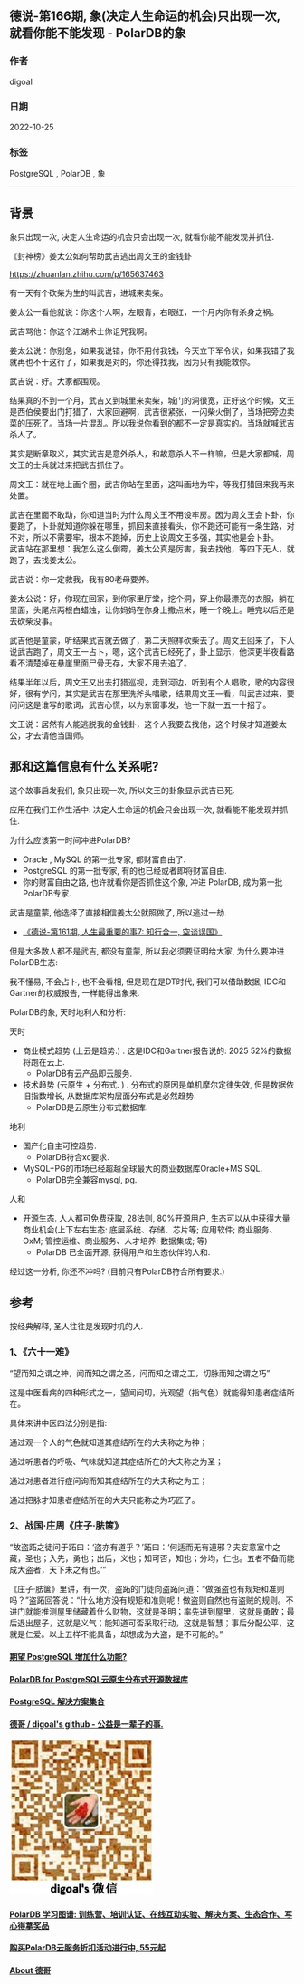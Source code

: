 ## 德说-第166期, 象(决定人生命运的机会)只出现一次, 就看你能不能发现 - PolarDB的象    
          
### 作者          
digoal          
          
### 日期          
2022-10-25          
          
### 标签          
PostgreSQL , PolarDB , 象       
          
----          
          
## 背景        
象只出现一次, 决定人生命运的机会只会出现一次, 就看你能不能发现并抓住.                
    
《封神榜》姜太公如何帮助武吉逃出周文王的金钱卦  
  
https://zhuanlan.zhihu.com/p/165637463  
  
有一天有个砍柴为生的叫武吉，进城来卖柴。  
  
姜太公一看他就说：你这个人啊，左眼青，右眼红，一个月内你有杀身之祸。  
  
武吉骂他：你这个江湖术士你诅咒我啊。  
  
姜太公说：你别急，如果我说错，你不用付我钱，今天立下军令状，如果我错了我就再也不干这行了，如果我是对的，你还得找我，因为只有我能救你。  
  
武吉说：好。大家都围观。  
  
结果真的不到一个月，武吉又到城里来卖柴，城门的洞很宽，正好这个时候，文王是西伯侯要出门打猎了，大家回避啊，武吉很紧张，一闪柴火倒了，当场把旁边卖菜的压死了。当场一片混乱。所以我说你看到的都不一定是真实的。当场就喊武吉杀人了。  
  
其实是断章取义，其实武吉是意外杀人，和故意杀人不一样嘛，但是大家都喊，周文王的士兵就过来把武吉抓住了。  
  
周文王：就在地上画个圈，武吉你站在里面，这叫画地为牢，等我打猎回来我再来处置。  
  
武吉在里面不敢动，你知道当时为什么周文王不用设牢房。因为周文王会卜卦，你要跑了，卜卦就知道你躲在哪里，抓回来直接看头，你不跑还可能有一条生路，对不对，所以不需要牢，根本不跑掉，历史上说周文王多强，其实他是会卜卦。  
武吉站在那里想：我怎么这么倒霉，姜太公真是厉害，我去找他，等四下无人，就跑了，去找姜太公。  
  
武吉说：你一定救我，我有80老母要养。  
  
姜太公说：好，你现在回家，到你家里厅堂，挖个洞，穿上你最漂亮的衣服，躺在里面，头尾点两根白蜡烛，让你妈妈在你身上撒点米，睡一个晚上。睡完以后还是去砍柴没事。  
  
武吉他是童蒙，听结果武吉就去做了，第二天照样砍柴去了。周文王回来了，下人说武吉跑了，周文王一占卜，嗯，这个武吉已经死了，卦上显示，他深更半夜看路看不清楚掉在悬崖里面尸骨无存，大家不用去追了。  
  
结果半年以后，周文王又出去打猎巡视，走到河边，听到有个人唱歌，歌的内容很好，很有学问，其实是武吉在那里洗斧头唱歌，结果周文王一看，叫武吉过来，要问问这是谁写的歌词，武吉心慌，以为东窗事发，他一下就一五一十招了。  
  
文王说：居然有人能逃脱我的金钱卦，这个人我要去找他，这个时候才知道姜太公，才去请他当国师。  
  
## 那和这篇信息有什么关系呢?    
这个故事启发我们, 象只出现一次, 所以文王的卦象显示武吉已死.    
  
应用在我们工作生活中:  决定人生命运的机会只会出现一次, 就看能不能发现并抓住.     
  
为什么应该第一时间冲进PolarDB?    
- Oracle , MySQL 的第一批专家, 都财富自由了.    
- PostgreSQL 的第一批专家, 有的也已经或者即将财富自由.    
- 你的财富自由之路, 也许就看你是否抓住这个象, 冲进 PolarDB, 成为第一批PolarDB专家.    
  
武吉是童蒙, 他选择了直接相信姜太公就照做了, 所以逃过一劫.    
- [《德说-第161期, 人生最重要的事7: 知行合一, 空谈误国》](../202210/20221021_01.md)    
  
但是大多数人都不是武吉, 都没有童蒙, 所以我必须要证明给大家, 为什么要冲进PolarDB生态:    
  
我不懂易, 不会占卜, 也不会看相, 但是现在是DT时代, 我们可以借助数据, IDC和Gartner的权威报告, 一样能得出象来.     
  
PolarDB的象, 天时地利人和分析:   
  
天时  
- 商业模式趋势 (上云是趋势.)   . 这是IDC和Gartner报告说的: 2025 52%的数据将跑在云上.     
    - PolarDB有云产品即云服务.
- 技术趋势 (云原生 + 分布式. )    . 分布式的原因是单机摩尔定律失效, 但是数据依旧指数增长, 从数据库架构层面分布式是必然趋势.    
    - PolarDB是云原生分布式数据库.  
  
地利   
- 国产化自主可控趋势.    
    - PolarDB符合xc要求.   
- MySQL+PG的市场已经超越全球最大的商业数据库Oracle+MS SQL.   
    - PolarDB完全兼容mysql, pg.    
  
人和   
- 开源生态. 人人都可免费获取, 28法则, 80%开源用户, 生态可以从中获得大量商业机会(上下左右生态: 底层系统、存储、芯片等; 应用软件; 商业服务、OxM; 管控运维、商业服务、人才培养; 数据集成; 等)  
    - PolarDB 已全面开源, 获得用户和生态伙伴的人和.    
  
经过这一分析, 你还不冲吗? (目前只有PolarDB符合所有要求.)     
  
  
## 参考  
按经典解释, 圣人往往是发现时机的人.  
  
### 1、《六十一难》  
  
“望而知之谓之神，闻而知之谓之圣，问而知之谓之工，切脉而知之谓之巧”  
  
这是中医看病的四种形式之一，望闻问切，光观望（指气色）就能得知患者症结所在。  
  
具体来讲中医四法分别是指:  
  
通过观一个人的气色就知道其症结所在的大夫称之为神；  
  
通过听患者的呼吸、气味就知道其症结所在的大夫称之为圣；  
  
通过对患者进行症问询而知其症结所在的大夫称之为工；  
  
通过把脉才知患者症结所在的大夫只能称之为巧匠了。  
  
  
### 2、战国·庄周《庄子·胠箧》  
“故盗跖之徒问于跖曰：‘盗亦有道乎？’跖曰：‘何适而无有道邪？夫妄意室中之藏，圣也；入先，勇也；出后，义也；知可否，知也；分均，仁也。五者不备而能成大盗者，天下未之有也。’”  
  
《庄子·胠箧》里讲，有一次，盗跖的门徒向盗跖问道：“做强盗也有规矩和准则吗？”盗跖回答说：“什么地方没有规矩和准则呢！做盗则自然也有盗贼的规则。不进门就能推测屋里储藏着什么财物，这就是圣明；率先进到屋里，这就是勇敢；最后退出屋子，这就是义气；能知道可否采取行动，这就是智慧；事后分配公平，这就是仁爱。以上五样不能具备，却想成为大盗，是不可能的。”  
  
  
  
#### [期望 PostgreSQL 增加什么功能?](https://github.com/digoal/blog/issues/76 "269ac3d1c492e938c0191101c7238216")
  
  
#### [PolarDB for PostgreSQL云原生分布式开源数据库](https://github.com/ApsaraDB/PolarDB-for-PostgreSQL "57258f76c37864c6e6d23383d05714ea")
  
  
#### [PostgreSQL 解决方案集合](https://yq.aliyun.com/topic/118 "40cff096e9ed7122c512b35d8561d9c8")
  
  
#### [德哥 / digoal's github - 公益是一辈子的事.](https://github.com/digoal/blog/blob/master/README.md "22709685feb7cab07d30f30387f0a9ae")
  
  
![digoal's wechat](../pic/digoal_weixin.jpg "f7ad92eeba24523fd47a6e1a0e691b59")
  
  
#### [PolarDB 学习图谱: 训练营、培训认证、在线互动实验、解决方案、生态合作、写心得拿奖品](https://www.aliyun.com/database/openpolardb/activity "8642f60e04ed0c814bf9cb9677976bd4")
  
  
#### [购买PolarDB云服务折扣活动进行中, 55元起](https://www.aliyun.com/activity/new/polardb-yunparter?userCode=bsb3t4al "e0495c413bedacabb75ff1e880be465a")
  
  
#### [About 德哥](https://github.com/digoal/blog/blob/master/me/readme.md "a37735981e7704886ffd590565582dd0")
  
